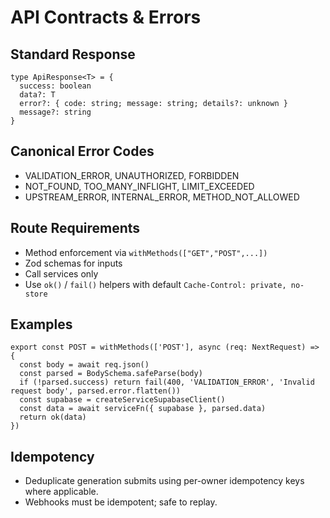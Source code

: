 # API Contracts & Errors

## Standard Response
```
type ApiResponse<T> = {
  success: boolean
  data?: T
  error?: { code: string; message: string; details?: unknown }
  message?: string
}
```

## Canonical Error Codes
- VALIDATION_ERROR, UNAUTHORIZED, FORBIDDEN
- NOT_FOUND, TOO_MANY_INFLIGHT, LIMIT_EXCEEDED
- UPSTREAM_ERROR, INTERNAL_ERROR, METHOD_NOT_ALLOWED

## Route Requirements
- Method enforcement via `withMethods(["GET","POST",...])`
- Zod schemas for inputs
- Call services only
- Use `ok()` / `fail()` helpers with default `Cache-Control: private, no-store`

## Examples
```
export const POST = withMethods(['POST'], async (req: NextRequest) => {
  const body = await req.json()
  const parsed = BodySchema.safeParse(body)
  if (!parsed.success) return fail(400, 'VALIDATION_ERROR', 'Invalid request body', parsed.error.flatten())
  const supabase = createServiceSupabaseClient()
  const data = await serviceFn({ supabase }, parsed.data)
  return ok(data)
})
```

## Idempotency
- Deduplicate generation submits using per-owner idempotency keys where applicable.
- Webhooks must be idempotent; safe to replay.
